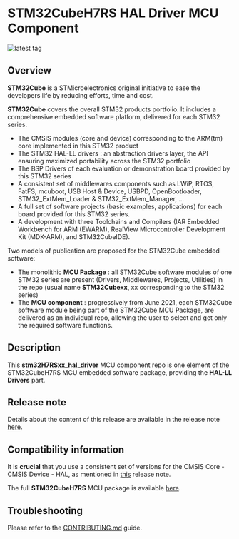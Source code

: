 # STM32CubeH7RS HAL Driver MCU Component

![latest tag](https://img.shields.io/github/v/tag/STMicroelectronics/stm32h7rsxx_hal_driver.svg?color=brightgreen)

## Overview

**STM32Cube** is a STMicroelectronics original initiative to ease the developers life by reducing efforts, time and cost.

**STM32Cube** covers the overall STM32 products portfolio. It includes a comprehensive embedded software platform, delivered for each STM32 series.
   * The CMSIS modules (core and device) corresponding to the ARM(tm) core implemented in this STM32 product
   * The STM32 HAL-LL drivers : an abstraction drivers layer, the API ensuring maximized portability across the STM32 portfolio
   * The BSP Drivers of each evaluation or demonstration board provided by this STM32 series
   * A consistent set of middlewares components such as LWiP, RTOS, FatFS, mcuboot, USB Host & Device, USBPD, OpenBootloader, STM32_ExtMem_Loader & STM32_ExtMem_Manager, ...
   * A full set of software projects (basic examples, applications) for each board provided for this STM32 series.
   * A development with three Toolchains and Compilers (IAR Embedded Workbench for ARM (EWARM), RealView Microcontroller Development Kit (MDK-ARM), and STM32CubeIDE).

Two models of publication are proposed for the STM32Cube embedded software:
   * The monolithic **MCU Package** : all STM32Cube software modules of one STM32 series are present (Drivers, Middlewares, Projects, Utilities) in the repo (usual name **STM32Cubexx**, xx corresponding to the STM32 series)
   * The **MCU component** : progressively from June 2021, each STM32Cube software module being part of the STM32Cube MCU Package, are delivered as an individual repo, allowing the user to select and get only the required software functions.

## Description

This **stm32H7RSxx_hal_driver** MCU component repo is one element of the STM32CubeH7RS MCU embedded software package, providing the **HAL-LL Drivers** part.

## Release note

Details about the content of this release are available in the release note [here](https://htmlpreview.github.io/?https://github.com/STMicroelectronics/stm32h7rsxx_hal_driver/blob/main/Release_Notes.html).

## Compatibility information

It is **crucial** that you use a consistent set of versions for the CMSIS Core - CMSIS Device - HAL, as mentioned in [this](https://htmlpreview.github.io/?https://github.com/STMicroelectronics/STM32CubeH7RS/blob/main/Release_Notes.html) release note.

The full **STM32CubeH7RS** MCU package is available [here](https://github.com/STMicroelectronics/STM32CubeH7RS).

## Troubleshooting

Please refer to the [CONTRIBUTING.md](CONTRIBUTING.md) guide.

